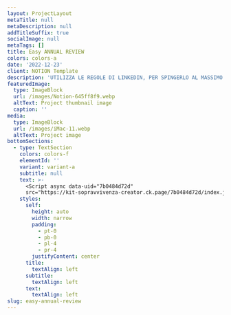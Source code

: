 ```yaml
---
layout: ProjectLayout
metaTitle: null
metaDescription: null
addTitleSuffix: true
socialImage: null
metaTags: []
title: Easy ANNUAL REVIEW
colors: colors-a
date: '2022-12-23'
client: NOTION Template
description: 'UTILIZZA LE REGOLE DI LINKEDIN, PER SPINGERLO AL MASSIMO!'
featuredImage:
  type: ImageBlock
  url: /images/Notion-645ff8f9.webp
  altText: Project thumbnail image
  caption: ''
media:
  type: ImageBlock
  url: /images/iMac-11.webp
  altText: Project image
bottomSections:
  - type: TextSection
    colors: colors-f
    elementId: ''
    variant: variant-a
    subtitle: null
    text: >-
      <Script async data-uid="7b0484d72d"
      src="https://kit-sopravvivenza-creator.ck.page/7b0484d72d/index.js" />
    styles:
      self:
        height: auto
        width: narrow
        padding:
          - pt-0
          - pb-0
          - pl-4
          - pr-4
        justifyContent: center
      title:
        textAlign: left
      subtitle:
        textAlign: left
      text:
        textAlign: left
slug: easy-annual-review
---
```

<Script async data-uid="7b0484d72d" src="https://kit-sopravvivenza-creator.ck.page/7b0484d72d/index.js" />

<br/>

<br/>


Hai mai provato a fare una 



È quela breve revisione annuale che ti permette di 



È uno strumento utilissimo e che ti permette di raggiungere i tuoi obiettivi in modo consapevole.



Solo che è un 



Ed è altrettanto un casino fare in modo che questa abbia 



Per non parlare delle modalità e strumenti di creazione.



Magari utilizzi i 



Per questo ho creato questo template Notion. 

**Easy Annual Review** ti aiuterà a superare questi problemi e a fare una revisione annuale efficace e organizzata.

Con Easy Annual Review, potrai:

*   **Tenere traccia dei tuoi obiettivi** e delle tue attività passate in modo ordinato e facile da leggere;

*   **Analizzare** i tuoi risultati e fare un bilancio dei tuoi progressi;

*   **Pianificare** il tuo prossimo anno in modo strategico e mirato;

*   Cominciare ad **agire in maniera consapevole**;

Non perdere tempo con fogli di calcolo o documenti disorganizzati.

Inizia subito a utilizzare Easy Annual Review e ottieni il massimo dalla tua revisione annuale. 



PS:

Il template è in **pre-lancio.**

Solo te che leggi Kit di Sopravvivenza per Creator puoi aggiungere il tuo indirizzo e-mail alla waiting list e, quando rilascerò il template, potrai scaricare il template.

I primi 10 nella witing list riceveranno il **template GRATIS**. 
